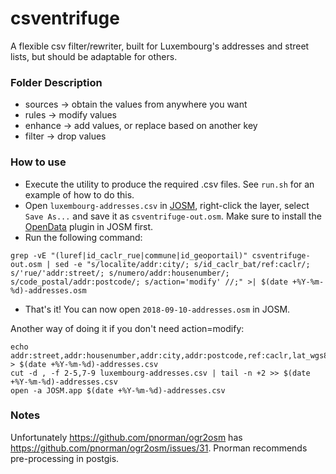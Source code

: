 csventrifuge
=====

A flexible csv filter/rewriter, built for Luxembourg's addresses and street lists, but should be adaptable for others.

### Folder Description

* sources -> obtain the values from anywhere you want
* rules -> modify values
* enhance -> add values, or replace based on another key
* filter -> drop values

### How to use

* Execute the utility to produce the required .csv files. See `run.sh` for an example of how to do this.
* Open `luxembourg-addresses.csv` in [JOSM](https://josm.openstreetmap.de/), right-click the layer, select `Save As...` and save it as `csventrifuge-out.osm`. Make sure to install the [OpenData](https://wiki.openstreetmap.org/wiki/JOSM/Plugins/OpenData) plugin in JOSM first.
* Run the following command:

``` shell
grep -vE "(luref|id_caclr_rue|commune|id_geoportail)" csventrifuge-out.osm | sed -e "s/localite/addr:city/; s/id_caclr_bat/ref:caclr/; s/'rue/'addr:street/; s/numero/addr:housenumber/; s/code_postal/addr:postcode/; s/action='modify' //;" >| $(date +%Y-%m-%d)-addresses.osm
```
* That's it! You can now open `2018-09-10-addresses.osm` in JOSM.

Another way of doing it if you don't need action=modify:

``` shell
echo addr:street,addr:housenumber,addr:city,addr:postcode,ref:caclr,lat_wgs84,lon_wgs84,commune > $(date +%Y-%m-%d)-addresses.csv
cut -d , -f 2-5,7-9 luxembourg-addresses.csv | tail -n +2 >> $(date +%Y-%m-%d)-addresses.csv
open -a JOSM.app $(date +%Y-%m-%d)-addresses.csv
```

### Notes

Unfortunately https://github.com/pnorman/ogr2osm has https://github.com/pnorman/ogr2osm/issues/31. Pnorman recommends pre-processing in postgis.
